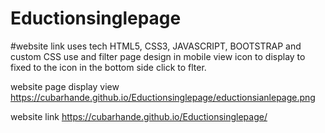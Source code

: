 # Eductionsinglepage


#website link uses tech HTML5, CSS3, JAVASCRIPT, BOOTSTRAP and custom CSS use and filter page design in mobile view icon to display to fixed to the icon in the bottom side click to flter.


website page display view 
https://cubarhande.github.io/Eductionsinglepage/eductionsianlepage.png

website link 
https://cubarhande.github.io/Eductionsinglepage/
